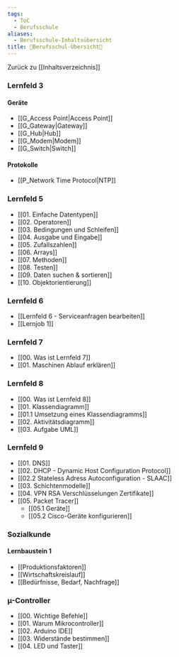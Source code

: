 ```yaml
---
tags:
  - ToC
  - Berufsschule
aliases:
  - Berufsschule-Inhaltsübersicht
title: 📖Berufsschul-Übersicht📖
---
```

Zurück zu [[Inhaltsverzeichnis]]
### Lernfeld 3

#### Geräte

- [[G_Access Point|Access Point]]
- [[G_Gateway|Gateway]]
- [[G_Hub|Hub]]
- [[G_Modem|Modem]]
- [[G_Switch|Switch]]

#### Protokolle

- [[P_Network Time Protocol|NTP]]


### Lernfeld 5

- [[01. Einfache Datentypen]]
- [[02. Operatoren]]
- [[03. Bedingungen und Schleifen]]
- [[04. Ausgabe und Eingabe]]
- [[05. Zufallszahlen]]
- [[06. Arrays]]
- [[07. Methoden]]
- [[08. Testen]]
- [[09. Daten suchen & sortieren]]
- [[10. Objektorientierung]]

### Lernfeld 6

- [[Lernfeld 6 - Serviceanfragen bearbeiten]]
- [[Lernjob 1]]
### Lernfeld 7

-  [[00. Was ist Lernfeld 7]]
- [[01. Maschinen Ablauf erklären]]

### Lernfeld 8

- [[00. Was ist Lernfeld 8]]
- [[01. Klassendiagramm]]
- [[01.1 Umsetzung eines Klassendiagramms]]
- [[02. Aktivitätsdiagramm]]
- [[03. Aufgabe UML]]

### Lernfeld 9

- [[01. DNS]]
- [[02. DHCP - Dynamic Host Configuration Protocol]]
- [[02.2 Stateless Adress Autoconfiguration - SLAAC]]
- [[03. Schichtenmodelle]]
- [[04. VPN RSA Verschlüsselungen Zertifikate]]
- [[05. Packet Tracer]]
	- [[05.1 Geräte]]
	- [[05.2 Cisco-Geräte konfigurieren]]

### Sozialkunde

#### Lernbaustein 1

- [[Produktionsfaktoren]]
- [[Wirtschaftskreislauf]]
- [[Bedürfnisse, Bedarf, Nachfrage]]
### µ-Controller

- [[00. Wichtige Befehle]]
- [[01. Warum Mikrocontroller]]
- [[02. Arduino IDE]]
- [[03. Widerstände bestimmen]]
- [[04. LED und Taster]]

